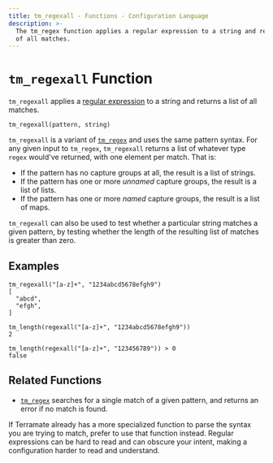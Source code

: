 ```yaml
---
title: tm_regexall - Functions - Configuration Language
description: >-
  The tm_regex function applies a regular expression to a string and returns a list
  of all matches.
---
```


# `tm_regexall` Function

`tm_regexall` applies a
[regular expression](https://en.wikipedia.org/wiki/Regular_expression)
to a string and returns a list of all matches.

```hcl
tm_regexall(pattern, string)
```

`tm_regexall` is a variant of [`tm_regex`](./tm_regex.md) and uses the same pattern
syntax. For any given input to `tm_regex`, `tm_regexall` returns a list of whatever
type `regex` would've returned, with one element per match. That is:

- If the pattern has no capture groups at all, the result is a list of
  strings.
- If the pattern has one or more _unnamed_ capture groups, the result is a
  list of lists.
- If the pattern has one or more _named_ capture groups, the result is a
  list of maps.

`tm_regexall` can also be used to test whether a particular string matches a
given pattern, by testing whether the length of the resulting list of matches
is greater than zero.

## Examples

```
tm_regexall("[a-z]+", "1234abcd5678efgh9")
[
  "abcd",
  "efgh",
]

tm_length(regexall("[a-z]+", "1234abcd5678efgh9"))
2

tm_length(regexall("[a-z]+", "123456789")) > 0
false
```

## Related Functions

- [`tm_regex`](./tm_regex.md) searches for a single match of a given pattern, and
  returns an error if no match is found.

If Terramate already has a more specialized function to parse the syntax you
are trying to match, prefer to use that function instead. Regular expressions
can be hard to read and can obscure your intent, making a configuration harder
to read and understand.
